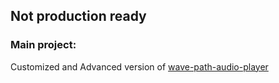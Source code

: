 
## Not production ready
### Main project: 
Customized and Advanced version of [wave-path-audio-player](https://github.com/jerosoler/wave-audio-path-player)